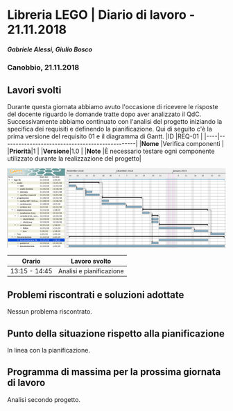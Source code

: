 # Libreria LEGO | Diario di lavoro - 21.11.2018
##### Gabriele Alessi, Giulio Bosco
### Canobbio, 21.11.2018

## Lavori svolti
Durante questa giornata abbiamo avuto l'occasione di ricevere le risposte del docente riguardo le domande tratte dopo aver analizzato il QdC.
Successivamente abbiamo continuato con l'analisi del progetto iniziando la specifica dei requisiti e definendo la pianificazione. Qui di seguito c'è la prima versione del requisito 01 e il diagramma di Gantt.
  |ID  |REQ-01                                          |
  |----|------------------------------------------------|
  |**Nome**    |Verifica componenti   |
  |**Priorità**|1                     |
  |**Versione**|1.0                   |
  |**Note**    |È necessario testare ogni componente utilizzato durante la realizzazione del progetto|

![Diagramma di gantt](../doc/img/gantt.png)  

|Orario        |Lavoro svolto					|
|--------------|------------------------------	|
|13:15 - 14:45 |Analisi e pianificazione        |

##  Problemi riscontrati e soluzioni adottate
Nessun problema riscontrato.
##  Punto della situazione rispetto alla pianificazione
In linea con la pianificazione.
## Programma di massima per la prossima giornata di lavoro
Analisi secondo progetto.